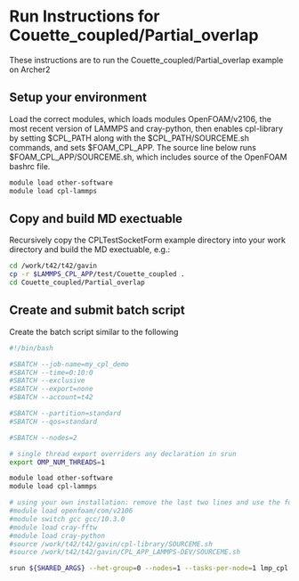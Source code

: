 Run Instructions for Couette_coupled/Partial_overlap
====================================================

These instructions are to run the Couette_coupled/Partial_overlap example on Archer2

Setup your environment
----------------------
Load the correct modules, which loads modules OpenFOAM/v2106, the most recent version of LAMMPS and cray-python, then enables cpl-library by setting $CPL_PATH along with the $CPL_PATH/SOURCEME.sh commands, and sets $FOAM_CPL_APP.  The source line below runs $FOAM_CPL_APP/SOURCEME.sh, which includes source of the OpenFOAM bashrc file.

   ```bash
   module load other-software
   module load cpl-lammps
   ```

Copy and build MD exectuable
----------------------------
Recursively copy the CPLTestSocketForm example directory into your work directory and build the MD exectuable, e.g.:

   ```bash
   cd /work/t42/t42/gavin
   cp -r $LAMMPS_CPL_APP/test/Couette_coupled .
   cd Couette_coupled/Partial_overlap
   ```

Create and submit batch script
------------------------------
Create the batch script similar to the following

   ```bash
   #!/bin/bash

   #SBATCH --job-name=my_cpl_demo
   #SBATCH --time=0:10:0
   #SBATCH --exclusive
   #SBATCH --export=none
   #SBATCH --account=t42

   #SBATCH --partition=standard
   #SBATCH --qos=standard

   #SBATCH --nodes=2

   # single thread export overriders any declaration in srun
   export OMP_NUM_THREADS=1

   module load other-software
   module load cpl-lammps

   # using your own installation: remove the last two lines and use the four 'module lines' and the two 'source' instead, remembering to update the path to the two SOURCEME.sh files
   #module load openfoam/com/v2106
   #module switch gcc gcc/10.3.0
   #module load cray-fftw
   #module load cray-python
   #source /work/t42/t42/gavin/cpl-library/SOURCEME.sh
   #source /work/t42/t42/gavin/CPL_APP_LAMMPS-DEV/SOURCEME.sh

   srun ${SHARED_ARGS} --het-group=0 --nodes=1 --tasks-per-node=1 lmp_cpl -in ./one_wall_imaginary_sliding_coupled.in :  --het-group=1 --nodes=1 --tasks-per-node=1 python ./python_dummy/CFD_test_vs_Couette.py

   ```
